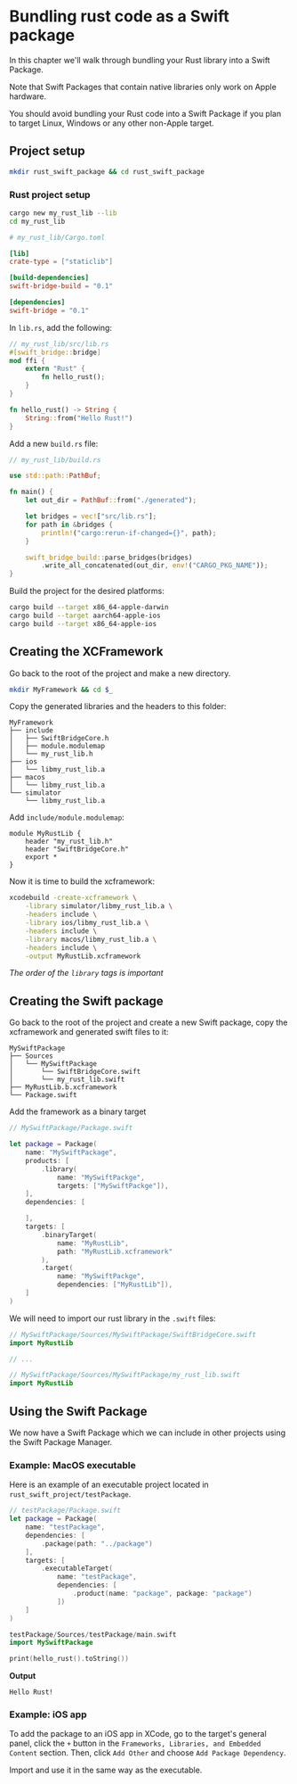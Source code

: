 # Bundling rust code as a Swift package

In this chapter we'll walk through bundling your Rust library into a Swift Package.

Note that Swift Packages that contain native libraries only work on Apple hardware. 

You should avoid bundling your Rust code into a Swift Package if you plan to target Linux, Windows or any other non-Apple target.

## Project setup

```bash
mkdir rust_swift_package && cd rust_swift_package
```

### Rust project setup

```bash
cargo new my_rust_lib --lib
cd my_rust_lib
```

```toml
# my_rust_lib/Cargo.toml

[lib]
crate-type = ["staticlib"]

[build-dependencies]
swift-bridge-build = "0.1"

[dependencies]
swift-bridge = "0.1"
```

In `lib.rs`, add the following:

```rust
// my_rust_lib/src/lib.rs
#[swift_bridge::bridge]
mod ffi {
    extern "Rust" {
        fn hello_rust();
    }
}

fn hello_rust() -> String {
    String::from("Hello Rust!")
}
```

Add a new `build.rs` file:
```rust
// my_rust_lib/build.rs

use std::path::PathBuf;

fn main() {
    let out_dir = PathBuf::from("./generated");

    let bridges = vec!["src/lib.rs"];
    for path in &bridges {
        println!("cargo:rerun-if-changed={}", path);
    }

    swift_bridge_build::parse_bridges(bridges)
        .write_all_concatenated(out_dir, env!("CARGO_PKG_NAME"));
}
```

Build the project for the desired platforms:

```bash
cargo build --target x86_64-apple-darwin
cargo build --target aarch64-apple-ios
cargo build --target x86_64-apple-ios
```

## Creating the XCFramework

Go back to the root of the project and make a new directory.

```bash
mkdir MyFramework && cd $_
```

Copy the generated libraries and the headers to this folder:

```
MyFramework
├── include
│   ├── SwiftBridgeCore.h
│   ├── module.modulemap
│   └── my_rust_lib.h
├── ios
│   └── libmy_rust_lib.a
├── macos
│   └── libmy_rust_lib.a
└── simulator
    └── libmy_rust_lib.a
```

Add `include/module.modulemap`:

```modulemap
module MyRustLib {
    header "my_rust_lib.h"
    header "SwiftBridgeCore.h"
    export *
}
```

Now it is time to build the xcframework:

```bash
xcodebuild -create-xcframework \
    -library simulator/libmy_rust_lib.a \
    -headers include \
    -library ios/libmy_rust_lib.a \
    -headers include \
    -library macos/libmy_rust_lib.a \
    -headers include \
    -output MyRustLib.xcframework
```

*The order of the `library` tags is important*

## Creating the Swift package

Go back to the root of the project and create a new Swift package, copy the xcframework and generated swift files to it:

```
MySwiftPackage
├── Sources
│   └── MySwiftPackage
│       └── SwiftBridgeCore.swift
│       └── my_rust_lib.swift
├── MyRustLib.b.xcframework
└── Package.swift
```

Add the framework as a binary target
```swift
// MySwiftPackage/Package.swift

let package = Package(
    name: "MySwiftPackage",
    products: [
        .library(
            name: "MySwiftPackge",
            targets: ["MySwiftPackge"]),
    ],
    dependencies: [

    ],
    targets: [
        .binaryTarget(
            name: "MyRustLib",
            path: "MyRustLib.xcframework"
        ),
        .target(
            name: "MySwiftPackge",
            dependencies: ["MyRustLib"]),
    ]
)
```

We will need to import our rust library in the `.swift` files:

```swift
// MySwiftPackage/Sources/MySwiftPackage/SwiftBridgeCore.swift
import MyRustLib

// ...
```

```swift
// MySwiftPackage/Sources/MySwiftPackage/my_rust_lib.swift
import MyRustLib
```

## Using the Swift Package

We now have a Swift Package which we can include in other projects using the Swift Package Manager.

### Example: MacOS executable
Here is an example of an executable project located in `rust_swift_project/testPackage`.

```swift
// testPackage/Package.swift
let package = Package(
    name: "testPackage",
    dependencies: [
        .package(path: "../package")
    ],
    targets: [
        .executableTarget(
            name: "testPackage",
            dependencies: [
                .product(name: "package", package: "package")
            ])
    ]
)
```

```swift
testPackage/Sources/testPackage/main.swift
import MySwiftPackage

print(hello_rust().toString())
```

**Output**
```
Hello Rust!
```

### Example: iOS app

To add the package to an iOS app in XCode, go to the target's general panel, click the `+` button in the `Frameworks, Libraries, and Embedded Content` section. Then, click `Add Other` and choose `Add Package Dependency`.

Import and use it in the same way as the executable.
